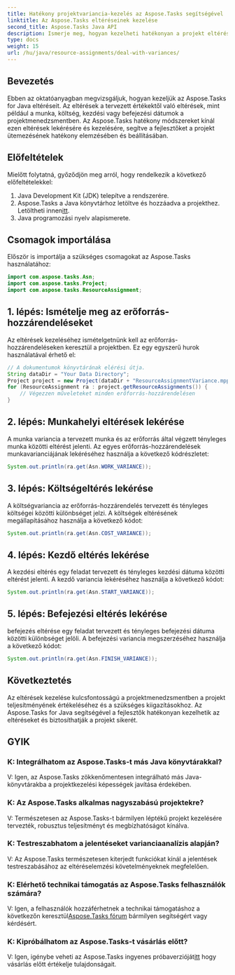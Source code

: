 ```yaml
---
title: Hatékony projektvariancia-kezelés az Aspose.Tasks segítségével
linktitle: Az Aspose.Tasks eltéréseinek kezelése
second_title: Aspose.Tasks Java API
description: Ismerje meg, hogyan kezelheti hatékonyan a projekt eltéréseit az Aspose.Tasks for Java segítségével. Könnyedén kezelheti a munka, a költségek, a kezdeti és befejezési eltéréseket.
type: docs
weight: 15
url: /hu/java/resource-assignments/deal-with-variances/
---
```

## Bevezetés
Ebben az oktatóanyagban megvizsgáljuk, hogyan kezeljük az Aspose.Tasks for Java eltéréseit. Az eltérések a tervezett értékektől való eltérések, mint például a munka, költség, kezdési vagy befejezési dátumok a projektmenedzsmentben. Az Aspose.Tasks hatékony módszereket kínál ezen eltérések lekérésére és kezelésére, segítve a fejlesztőket a projekt ütemezésének hatékony elemzésében és beállításában.
## Előfeltételek
Mielőtt folytatná, győződjön meg arról, hogy rendelkezik a következő előfeltételekkel:
1. Java Development Kit (JDK) telepítve a rendszerére.
2.  Aspose.Tasks a Java könyvtárhoz letöltve és hozzáadva a projekthez. Letöltheti innen[itt](https://releases.aspose.com/tasks/java/).
3. Java programozási nyelv alapismerete.
## Csomagok importálása
Először is importálja a szükséges csomagokat az Aspose.Tasks használatához:
```java
import com.aspose.tasks.Asn;
import com.aspose.tasks.Project;
import com.aspose.tasks.ResourceAssignment;

```
## 1. lépés: Ismételje meg az erőforrás-hozzárendeléseket
Az eltérések kezeléséhez ismételgetnünk kell az erőforrás-hozzárendeléseken keresztül a projektben. Ez egy egyszerű hurok használatával érhető el:
```java
// A dokumentumok könyvtárának elérési útja.
String dataDir = "Your Data Directory";
Project project = new Project(dataDir + "ResourceAssignmentVariance.mpp");
for (ResourceAssignment ra : project.getResourceAssignments()) {
    // Végezzen műveleteket minden erőforrás-hozzárendelésen
}
```
## 2. lépés: Munkahelyi eltérések lekérése
A munka variancia a tervezett munka és az erőforrás által végzett tényleges munka közötti eltérést jelenti. Az egyes erőforrás-hozzárendelések munkavarianciájának lekéréséhez használja a következő kódrészletet:
```java
System.out.println(ra.get(Asn.WORK_VARIANCE));
```
## 3. lépés: Költségeltérés lekérése
A költségvariancia az erőforrás-hozzárendelés tervezett és tényleges költségei közötti különbséget jelzi. A költségek eltérésének megállapításához használja a következő kódot:
```java
System.out.println(ra.get(Asn.COST_VARIANCE));
```
## 4. lépés: Kezdő eltérés lekérése
A kezdési eltérés egy feladat tervezett és tényleges kezdési dátuma közötti eltérést jelenti. A kezdő variancia lekéréséhez használja a következő kódot:
```java
System.out.println(ra.get(Asn.START_VARIANCE));
```
## 5. lépés: Befejezési eltérés lekérése
befejezés eltérése egy feladat tervezett és tényleges befejezési dátuma közötti különbséget jelöli. A befejezési variancia megszerzéséhez használja a következő kódot:
```java
System.out.println(ra.get(Asn.FINISH_VARIANCE));
```
## Következtetés
Az eltérések kezelése kulcsfontosságú a projektmenedzsmentben a projekt teljesítményének értékeléséhez és a szükséges kiigazításokhoz. Az Aspose.Tasks for Java segítségével a fejlesztők hatékonyan kezelhetik az eltéréseket és biztosíthatják a projekt sikerét.
## GYIK
### K: Integrálhatom az Aspose.Tasks-t más Java könyvtárakkal?
V: Igen, az Aspose.Tasks zökkenőmentesen integrálható más Java-könyvtárakba a projektkezelési képességek javítása érdekében.
### K: Az Aspose.Tasks alkalmas nagyszabású projektekre?
V: Természetesen az Aspose.Tasks-t bármilyen léptékű projekt kezelésére tervezték, robusztus teljesítményt és megbízhatóságot kínálva.
### K: Testreszabhatom a jelentéseket varianciaanalízis alapján?
V: Az Aspose.Tasks természetesen kiterjedt funkciókat kínál a jelentések testreszabásához az eltéréselemzési követelményeknek megfelelően.
### K: Elérhető technikai támogatás az Aspose.Tasks felhasználók számára?
 V: Igen, a felhasználók hozzáférhetnek a technikai támogatáshoz a következőn keresztül[Aspose.Tasks fórum](https://forum.aspose.com/c/tasks/15) bármilyen segítségért vagy kérdésért.
### K: Kipróbálhatom az Aspose.Tasks-t vásárlás előtt?
 V: Igen, igénybe veheti az Aspose.Tasks ingyenes próbaverzióját[itt](https://releases.aspose.com/) hogy vásárlás előtt értékelje tulajdonságait.
